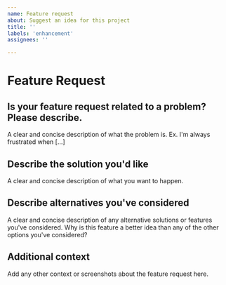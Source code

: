 ```yaml
---
name: Feature request
about: Suggest an idea for this project
title: ''
labels: 'enhancement'
assignees: ''

---
```


# Feature Request

<!--
Please replace the paragraphs in each section with that sort of information.
Try to leave the headings as they are.

Do not violate the projects official Code of Conduct in the process.
-->

## Is your feature request related to a problem? Please describe.

A clear and concise description of what the problem is. Ex. I'm always frustrated when [...]

## Describe the solution you'd like

A clear and concise description of what you want to happen.

## Describe alternatives you've considered

A clear and concise description of any alternative solutions or features you've considered.
Why is this feature a better idea than any of the other options you've considered?

## Additional context

Add any other context or screenshots about the feature request here.

